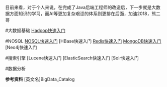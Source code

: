 目前来看，对于个人来说，在完成了Java后端工程师的改造后，下一步就是大数据方面知识的学习，而AI等更加复杂艰涩的体系则更排在后面，加油2018，熊二哥

#大数据基础
[Hadoop快速入门](http://www.cnblogs.com/wanliwang01/p/Hadoop_Fast.html)

#NOSQL
[NOSQL快速入门](http://www.cnblogs.com/wanliwang01/p/NOSQL_Fast.html)
[HBase快速入门
[Redis快速入门](http://www.cnblogs.com/wanliwang01/p/Redis_Fast.html)
[MongoDB快速入门](http://www.cnblogs.com/wanliwang01/p/MongoDB_Fast.html)
[Neo4j快速入门

#搜索引擎
[Lucene快速入门
[ElasticSearch快速入门
[Solr快速入门

#数据分析


**参考资料**
[英文名]BigData_Catalog
